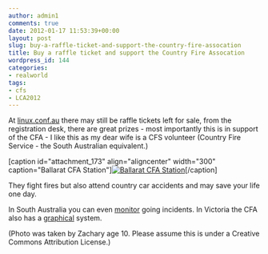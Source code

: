 ```yaml
---
author: admin1
comments: true
date: 2012-01-17 11:53:39+00:00
layout: post
slug: buy-a-raffle-ticket-and-support-the-country-fire-assocation
title: Buy a raffle ticket and support the Country Fire Assocation
wordpress_id: 144
categories:
- realworld
tags:
- cfs
- LCA2012
---
```


At [linux.conf.au](http://linux.conf.au) there may still be raffle tickets left for sale, from the registration desk, there are great prizes - most importantly this is in support of the CFA - I like this as my dear wife is a CFS volunteer (Country Fire Service - the South Australian equivalent.) 

[caption id="attachment_173" align="aligncenter" width="300" caption="Ballarat CFA Station"][![Ballarat CFA Station](http://blog.oldcomputerjunk.net/wp-content/uploads/2012/01/IMG_2018-300x225.jpg)](http://blog.oldcomputerjunk.net/wp-content/uploads/2012/01/IMG_2018.jpg)[/caption]

They fight fires but also attend country car accidents and may save your life one day.

In South Australia you can even [monitor](http://www.cfs.sa.gov.au/site/news_media/current_incidents.jsp) going incidents.
In Victoria the CFA also has a [graphical](http://www.cfa.vic.gov.au/warnings-and-incidents/index.htm) system. 


(Photo was taken by Zachary age 10. Please assume this is under a Creative Commons Attribution License.)
